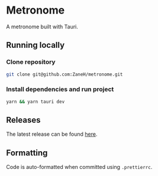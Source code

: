 # Metronome

A metronome built with Tauri.

## Running locally

### Clone repository

```bash
git clone git@github.com:ZaneH/metronome.git
```

### Install dependencies and run project

```bash
yarn && yarn tauri dev
```

## Releases

The latest release can be found [here](https://github.com/ZaneH/metronome/releases).

## Formatting

Code is auto-formatted when committed using `.prettierrc`.
